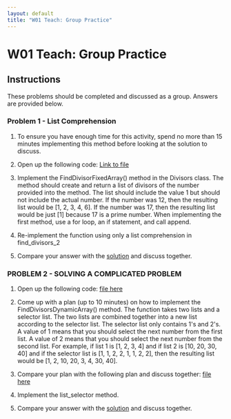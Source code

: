```yaml
---
layout: default
title: "W01 Teach: Group Practice"
---
```


# W01 Teach: Group Practice

## Instructions
These problems should be completed and discussed as a group.  Answers are provided below.

### Problem 1 - List Comprehension

  01.  To ensure you have enough time for this activity, spend no more than 15 minutes implementing this method before looking at the solution to discuss.
   
  2. Open up the following code:  [Link to file]()

  3. Implement the FindDivisorFixedArray() method in the Divisors class. The method should create and return a list of divisors of the number provided into the method. The list should include the value 1 but should not include the actual number. If the number was 12, then the resulting list would be [1, 2, 3, 4, 6]. If the number was 17, then the resulting list would be just [1] because 17 is a prime number. When implementing the first method, use a for loop, an if statement, and call append.

  4. Re-implement the function using only a list comprehension in find_divisors_2

  5. Compare your answer with the [solution]() and discuss together.

### PROBLEM 2 - SOLVING A COMPLICATED PROBLEM
  01. Open up the following code: [file here]()
   
  2. Come up with a plan (up to 10 minutes) on how to implement the FindDivisorsDynamicArray() method. The function takes two lists and a selector list. The two lists are combined together into a new list according to the selector list. The selector list only contains 1's and 2's. A value of 1 means that you should select the next number from the first list. A value of 2 means that you should select the next number from the second list. For example, if list 1 is [1, 2, 3, 4] and if list 2 is [10, 20, 30, 40] and if the selector list is [1, 1, 2, 2, 1, 1, 2, 2], then the resulting list would be [1, 2, 10, 20, 3, 4, 30, 40].
   
  3. Compare your plan with the following plan and discuss together: [file here]()
   
  4. Implement the list_selector method.
   
  5. Compare your answer with the [solution]() and discuss together.

